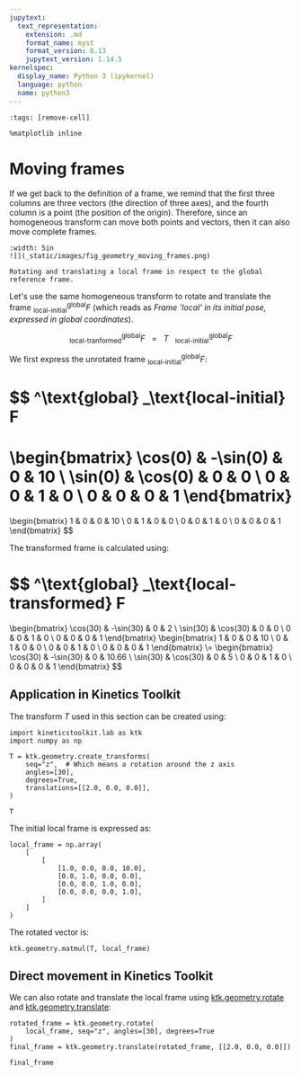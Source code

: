 ```yaml
---
jupytext:
  text_representation:
    extension: .md
    format_name: myst
    format_version: 0.13
    jupytext_version: 1.14.5
kernelspec:
  display_name: Python 3 (ipykernel)
  language: python
  name: python3
---
```


```{code-cell} ipython3
:tags: [remove-cell]

%matplotlib inline
```

# Moving frames

If we get back to the definition of a frame, we remind that the first three columns are three vectors (the direction of three axes), and the fourth column is a point (the position of the origin). Therefore, since an homogeneous transform can move both points and vectors, then it can also move complete frames.

```{figure-md} fig_geometry_moving_frames
:width: 5in
![](_static/images/fig_geometry_moving_frames.png)

Rotating and translating a local frame in respect to the global reference frame.
```


Let's use the same homogeneous transform to rotate and translate the frame  $^\text{global} _\text{local-initial} F$ (which reads as *Frame 'local' in its initial pose, expressed in global coordinates*).

$$
^\text{global} _\text{local-tranformed} F ~~~ = ~~~ T ~~~ ^\text{global} _\text{local-initial} F
$$

We first express the unrotated frame $^\text{global} _\text{local-initial} F$:

$$
^\text{global} _\text{local-initial} F
=
\begin{bmatrix}
\cos(0) & -\sin(0) & 0 & 10 \\
\sin(0) & \cos(0) & 0 & 0 \\
0 & 0 & 1 & 0 \\
0 & 0 & 0 & 1
\end{bmatrix}
=
\begin{bmatrix}
1 & 0 & 0 & 10 \\
0 & 1 & 0 & 0 \\
0 & 0 & 1 & 0 \\
0 & 0 & 0 & 1
\end{bmatrix}
$$

The transformed frame is calculated using:

$$
^\text{global} _\text{local-transformed} F
=
\begin{bmatrix}
\cos(30) & -\sin(30) & 0 & 2 \\
\sin(30) & \cos(30) & 0 & 0 \\
0 & 0 & 1 & 0 \\
0 & 0 & 0 & 1
\end{bmatrix}
\begin{bmatrix}
1 & 0 & 0 & 10 \\
0 & 1 & 0 & 0 \\
0 & 0 & 1 & 0 \\
0 & 0 & 0 & 1
\end{bmatrix}
\\=
\begin{bmatrix}
\cos(30) & -\sin(30) & 0 & 10.66 \\
\sin(30) & \cos(30) & 0 & 5 \\
0 & 0 & 1 & 0 \\
0 & 0 & 0 & 1
\end{bmatrix}
$$


## Application in Kinetics Toolkit

The transform $T$ used in this section can be created using:

```{code-cell} ipython3
import kineticstoolkit.lab as ktk
import numpy as np

T = ktk.geometry.create_transforms(
    seq="z",  # Which means a rotation around the z axis
    angles=[30],
    degrees=True,
    translations=[[2.0, 0.0, 0.0]],
)

T
```

The initial local frame is expressed as:

```{code-cell} ipython3
local_frame = np.array(
    [
        [
            [1.0, 0.0, 0.0, 10.0],
            [0.0, 1.0, 0.0, 0.0],
            [0.0, 0.0, 1.0, 0.0],
            [0.0, 0.0, 0.0, 1.0],
        ]
    ]
)
```

The rotated vector is:

```{code-cell} ipython3
ktk.geometry.matmul(T, local_frame)
```

## Direct movement in Kinetics Toolkit

We can also rotate and translate the local frame using [ktk.geometry.rotate](api/ktk.geometry.rotate.rst) and [ktk.geometry.translate](api/ktk.geometry.translate.rst):

```{code-cell} ipython3
rotated_frame = ktk.geometry.rotate(
    local_frame, seq="z", angles=[30], degrees=True
)
final_frame = ktk.geometry.translate(rotated_frame, [[2.0, 0.0, 0.0]])

final_frame
```
